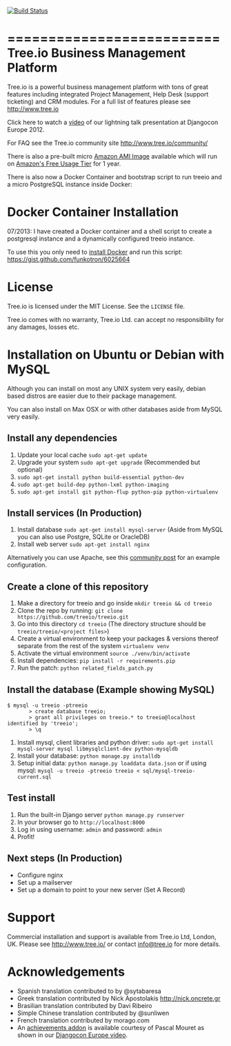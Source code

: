 [![Build Status](https://secure.travis-ci.org/treeio/treeio.png?branch=master)](http://travis-ci.org/treeio/treeio)

==========================
Tree.io Business Management Platform
==========================

Tree.io is a powerful business management platform with tons of great features including integrated Project Management, Help Desk (support ticketing) and CRM modules. For a full list of features please see http://www.tree.io 

Click here to watch a [video](http://klewel.com/conferences/djangocon-2012/index.php?talkID=15) of our lightning talk presentation at Djangocon Europe 2012.

For FAQ see the Tree.io community site http://www.tree.io/community/

There is also a pre-built micro [Amazon AMI Image](https://console.aws.amazon.com/ec2/home?region=us-east-1#launchAmi=ami-6af22f03&source=tree.io) available which will run on [Amazon's Free Usage Tier](http://aws.amazon.com/free/) for 1 year.

There is also now a Docker Container and bootstrap script to run treeio and a micro PostgreSQL instance inside Docker:


Docker Container Installation
=============================

07/2013: I have created a Docker container and a shell script to create a postgresql instance and a dynamically configured treeio instance.

To use this you only need to [install Docker](http://www.docker.io/gettingstarted/) and run this script: https://gist.github.com/funkotron/6025664
 

License
=======

Tree.io is licensed under the MIT License. See the `LICENSE` file.

Tree.io comes with no warranty, Tree.io Ltd. can accept no responsibility for any damages, losses etc.


Installation on Ubuntu or Debian with MySQL
================================

Although you can install on most any UNIX system very easily, debian based distros are easier due to their package management.

You can also install on Max OSX or with other databases aside from MySQL very easily.


Install any dependencies
------------------------

1.  Update your local cache `sudo apt-get update`
1.  Upgrade your system `sudo apt-get upgrade` (Recommended but optional)
1.  `sudo apt-get install python build-essential python-dev`
1.  `sudo apt-get build-dep python-lxml python-imaging`
1.  `sudo apt-get install git python-flup python-pip python-virtualenv`


Install services (In Production)
------------------------

1.  Install database `sudo apt-get install mysql-server` (Aside from MySQL you can also use Postgre, SQLite or OracleDB)
1.  Install web server `sudo apt-get install nginx` 

Alternatively you can use Apache, see this [community post](http://tree.io/en/community/questions/186/treeio-with-wsgi-for-apache-deploy) for an example configuration.

Create a clone of this repository
------------------------

1.  Make a directory for treeio and go inside `mkdir treeio && cd treeio`
1.  Clone the repo by running: `git clone https://github.com/treeio/treeio.git`
2.  Go into this directory `cd treeio` (The directory structure should be `treeio/treeio/<project files>`)
2.  Create a virtual environment to keep your packages & versions thereof separate from the rest of the system `virtualenv venv`
3.  Activate the virtual environment `source ./venv/bin/activate`
1.  Install dependencies: `pip install -r requirements.pip`
1.  Run the patch: `python related_fields_patch.py`


Install the database (Example showing MySQL)
------------------------

    $ mysql -u treeio -ptreeio
           > create database treeio;
           > grant all privileges on treeio.* to treeio@localhost identified by 'treeio';
           > \q

1.  Install mysql, client libraries and python driver: `sudo apt-get install mysql-server mysql libmysqlclient-dev python-mysqldb`
1.  Install your database: `python manage.py installdb`
1.  Setup initial data: `python manage.py loaddata data.json` or if using mysql: `mysql -u treeio -ptreeio treeio < sql/mysql-treeio-current.sql`

Test install 
------------------------

1.  Run the built-in Django server `python manage.py runserver`
1.  In your browser go to `http://localhost:8000`
1.  Log in using username: `admin` and password: `admin`
1.  Profit!

Next steps (In Production)
------------------------

* Configure nginx
* Set up a mailserver
* Set up a domain to point to your new server (Set A Record)


Support
=======

Commercial installation and support is available from Tree.io Ltd, London, UK.
Please see http://www.tree.io/ or contact info@tree.io for more details.

Acknowledgements
================

* Spanish translation contributed to by @sytabaresa
* Greek translation contributed by Nick Apostolakis http://nick.oncrete.gr
* Brasilian translation contributed by Davi Ribeiro
* Simple Chinese translation contributed by @sunliwen
* French translation contributed by morago.com
* An [achievements addon](https://github.com/pascalmouret/treeio-achievements) is available courtesy of Pascal Mouret as shown in our [Djangocon Europe video](http://klewel.com/conferences/djangocon-2012/index.php?talkID=15).
